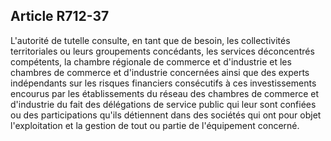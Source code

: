 Article R712-37
----
L'autorité de tutelle consulte, en tant que de besoin, les collectivités
territoriales ou leurs groupements concédants, les services déconcentrés
compétents, la chambre régionale de commerce et d'industrie et les chambres de
commerce et d'industrie concernées ainsi que des experts indépendants sur les
risques financiers consécutifs à ces investissements encourus par les
établissements du réseau des chambres de commerce et d'industrie du fait des
délégations de service public qui leur sont confiées ou des participations
qu'ils détiennent dans des sociétés qui ont pour objet l'exploitation et la
gestion de tout ou partie de l'équipement concerné.
